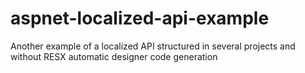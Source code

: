 # aspnet-localized-api-example
Another example of a localized API structured in several projects and without RESX automatic designer code generation
